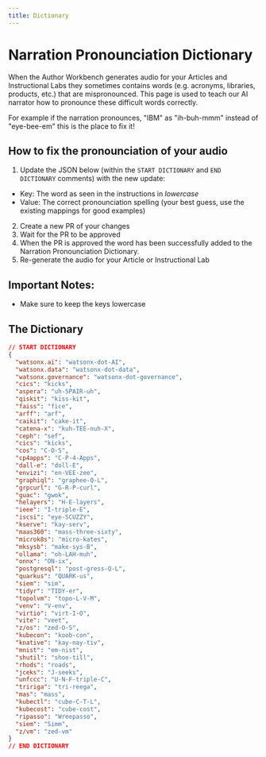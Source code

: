 ```yaml
---
title: Dictionary
---
```


# Narration Pronounciation Dictionary

When the Author Workbench generates audio for your Articles and Instructional Labs they sometimes contains words (e.g. acronyms, libraries, products, etc.) that are mispronounced. This page is used to teach our AI narrator how to pronounce these difficult words correctly.

For example if the narration pronounces, "IBM" as "ih-buh-mmm" instead of "eye-bee-em" this is the place to fix it!

## How to fix the pronounciation of your audio

1. Update the JSON below (within the `START DICTIONARY` and `END DICTIONARY` comments) with the new update:
  - Key: The word as seen in the instructions in _lowercase_
  - Value: The correct pronounciation spelling (your best guess, use the existing mappings for good examples)
2. Create a new PR of your changes
3. Wait for the PR to be approved
4. When the PR is approved the word has been successfully added to the Narration Pronounciation Dictionary.
5. Re-generate the audio for your Article or Instructional Lab

## Important Notes:

- Make sure to keep the keys lowercase

## The Dictionary

```json
// START DICTIONARY
{
  "watsonx.ai": "watsonx-dot-AI",
  "watsonx.data": "watsonx-dot-data",
  "watsonx.governance": "watsonx-dot-governance",
  "cics": "kicks",
  "aspera": "uh-SPAIR-uh",
  "qiskit": "kiss-kit",
  "faiss": "fice",
  "arff": "arf",
  "caikit": "cake-it",
  "catena-x": "kuh-TEE-nuh-X",
  "ceph": "sef",
  "cics": "kicks",
  "cos": "C-O-S",
  "cp4apps": "C-P-4-Apps",
  "dall-e": "doll-E",
  "envizi": "en-VEE-zee",
  "graphiql": "graphee-Q-L",
  "grpcurl": "G-R-P-curl",
  "guac": "gwok",
  "helayers": "H-E-layers",
  "ieee": "I-triple-E",
  "iscsi": "eye-SCUZZY",
  "kserve": "kay-serv",
  "maas360": "mass-three-sixty",
  "microk8s": "micro-kates",
  "mksysb": "make-sys-B",
  "ollama": "oh-LAH-muh",
  "onnx": "ON-ix",
  "postgresql": "post-gress-Q-L",
  "quarkus": "QUARK-us",
  "siem": "sim",
  "tidyr": "TIDY-er",
  "topolvm": "topo-L-V-M",
  "venv": "V-env",
  "virtio": "virt-I-O",
  "vite": "veet",
  "z/os": "zed-O-S",
  "kubecon": "koob-con",
  "knative": "kay-nay-tiv",
  "mnist": "em-nist",
  "shutil": "shoo-till",
  "rhods": "roads",
  "jceks": "J-seeks",
  "unfccc": "U-N-F-triple-C",
  "tririga": "tri-reega",
  "mas": "mass",
  "kubectl": "cube-C-T-L",
  "kubecost": "cube-cost",
  "ripasso": "Wreepasso",
  "siem": "Simm",
  "z/vm": "zed-vm"
}
// END DICTIONARY
```
